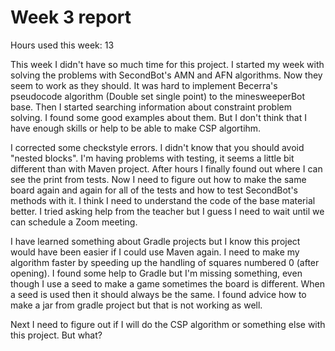 # Week 3 report

Hours used this week: 13

This week I didn't have so much time for this project. I started my week with solving the problems with SecondBot's AMN and AFN algorithms. Now they seem to work as they should. It was hard to implement Becerra's pseudocode algorithm (Double set single point) to the minesweeperBot base. Then I started searching information about constraint problem solving. I found some good examples about them. But I don't think that I have enough skills or help to be able to make CSP algortihm.

I corrected some checkstyle errors. I didn't know that you should avoid "nested blocks". I'm having problems with testing, it seems a little bit different than with Maven project. After hours I finally found out where I can see the print from tests. Now I need to figure out how to make the same board again and again for all of the tests and how to test SecondBot's methods with it. I think I need to understand the code of the base material better. I tried asking help from the teacher but I guess I need to wait until we can schedule a Zoom meeting. 

I have learned something about Gradle projects but I know this project would have been easier if I could use Maven again. I need to make my algorithm faster by speeding up the handling of squares numbered 0 (after opening). I found some help to Gradle but I'm missing something, even though I use a seed to make a game sometimes the board is different. When a seed is used then it should always be the same. I found advice how to make a jar from gradle project but that is not working as well.

Next I need to figure out if I will do the CSP algorithm or something else with this project. But what?
